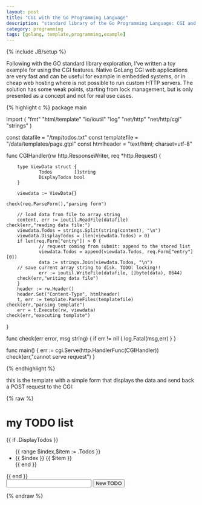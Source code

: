 ```yaml
---
layout: post
title: "CGI with the Go Programming Language"
description: "standard library of the Go Programming Language: CGI and templates"
category: programming
tags: [golang, template,programming,example]
---
```

{% include JB/setup %}


Following with the GO standard library exploration, I've written a toy example for using the CGI features.
Native GoLang CGI web applications are very fast and can be useful for example in embedded systems, or in cheap web hosting where is not possible to run custom HTTP servers.
The solution has some weak points, starting from lock management, but is only presented as a concept and not for real use cases.


{% highlight c %}
package main

import (
        "fmt"
        "html/template"
        "io/ioutil"
        "log"
        "net/http"
        "net/http/cgi"
        "strings"
)

const datafile = "/tmp/todos.txt"
const templatefile = "/data/templates/page.gtpl"
const htmlheader = "text/html; charset=utf-8"

func CGIHandler(rw http.ResponseWriter, req *http.Request) {

        type ViewData struct {
                Todos        []string
                DisplayTodos bool
        }

        viewdata := ViewData{}

    check(req.ParseForm(),"parsing form")

        // load data from file to array string
        content, err := ioutil.ReadFile(datafile)
    check(err,"reading data file:")
        viewdata.Todos = strings.Split(string(content), "\n")
        viewdata.DisplayTodos = (len(viewdata.Todos) > 0)
        if len(req.Form["entry"]) > 0 {
                // request coming from submit: append to the stored list
                viewdata.Todos = append(viewdata.Todos, req.Form["entry"][0])
                data := strings.Join(viewdata.Todos, "\n")
        // save current array string to disk. TODO: locking!!
                err := ioutil.WriteFile(datafile, []byte(data), 0644)
        check(err,"writing data file")
        }
        header := rw.Header()
        header.Set("Content-Type", htmlheader)
        t, err := template.ParseFiles(templatefile)
    check(err,"parsing template")
        err = t.Execute(rw, viewdata)
    check(err,"executing template")
}

func check(err error, msg string) {
    if err != nil {
        log.Fatal(msg,err)
    }
}

func main() {
        err := cgi.Serve(http.HandlerFunc(CGIHandler))
    check(err,"cannot serve request")
}

{% endhighlight %}

this is the template with a simple form that displays the data and send back a POST request to the CGI:

{% raw %}
<!DOCTYPE html>
<html>
<head><title>my todo list</title></head>
<body>
<h1>my TODO list</h1>
{{ if .DisplayTodos }}
<ul>
{{ range $index,$item := .Todos }}
<li> {{ $index }} {{ $item }} </li>
{{ end }}
</ul>
{{ end }}
<form action="/testcgi" method="post">
  <input type="text" name="entry" size="25">
  <input type="submit" name="submit" value="New TODO">
</form>
</body>
</html>
{% endraw %}



